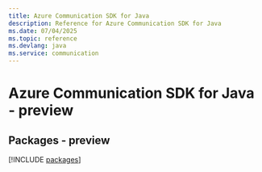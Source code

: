 ```yaml
---
title: Azure Communication SDK for Java
description: Reference for Azure Communication SDK for Java
ms.date: 07/04/2025
ms.topic: reference
ms.devlang: java
ms.service: communication
---
```

# Azure Communication SDK for Java - preview
## Packages - preview
[!INCLUDE [packages](communication-index.md)]